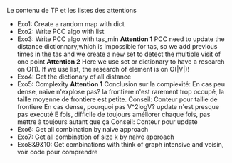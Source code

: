 Le contenu de TP et les listes des attentions
- Exo1: Create a random map with dict
- Exo2: Write PCC algo with list
- Exo3: Write PCC algo with tas_min
    **Attention 1** PCC need to update the distance dictionnary,which is impossible for tas, so we add previous times in the tas and we create a new set to detect the multiple visit of one point
    **Attention 2** Here we use set or dictionary to have a research on O(1). If we use list, the research of element is on O(|V|)!
- Exo4: Get the dictionary of all distance
- Exo5: Complexity
    **Attention 1**
    Conclusion sur la complexité:
    En cas peu dense, naive n'explose pas? 
        la frontiere n'est rarement trop occupé, la taille moyenne de frontiere est petite.
        Conseil: Conteur pour taille de frontiere
    En cas dense, pourquoi pas V^2logV?
        update n'est presque pas executé E fois, difficile de toujours améliorer chaque fois, pas mettre à toujours autant que ça
        Conseil: Conteur pour update
- Exo6: Get all combination by naive approach
- Exo7: Get all combination of size k by naive approach
- Exo8&9&10: Get combinations with think of graph intensive and voisin, voir code pour comprendre
